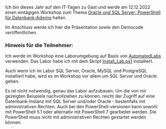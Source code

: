 Ich bin dieses Jahr auf den IT-Tagen zu Gast und werde am 12.12.2022 einen eintägigen Workshop zum Thema [Oracle und SQL Server: PowerShell für Datenbank-Admins](https://www.ittage.informatik-aktuell.de/programm/2022/sql-server-powershell-fuer-datenbank-admins-dba.html) halten.

Im Anschluss werde ich hier die Präsentation sowie den Democode veröffentlichen.


### Hinweis für die Teilnehmer:

Ich werde im Workshop eine Laborumgebung auf Basis von [AutomatedLabs](https://automatedlab.org/en/latest/) verwenden. Das Labor habe ich mit dem Skript [Install_Lab.ps1](Install_Lab.ps1) installiert.

Auch wenn ich im Labor SQL Server, Oracle, MySQL und PostgreSQL installiert habe, wird es im Workshop vor allem um SQL Server und Oracle gehen.

Es ist nicht notwendig, genau das Labor aufzubauen. Um die von mir gezeigten Beispiele nachvollziehen zu können, reicht der Zugriff auf eine Datenbank-Instanz mit SQL Server und/oder Oracle - bestenfalls mit administrativen Rechten. Auch bei den PowerShell-versionen kann sowohl mit PowerShell 5.1 oder alternativ mit PowerShell 7 gearbeitet werden. Die PowerShell muss nicht mit administrativen Rechten gestartet werden können.
